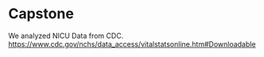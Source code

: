 # Capstone

We analyzed NICU Data from CDC. https://www.cdc.gov/nchs/data_access/vitalstatsonline.htm#Downloadable
